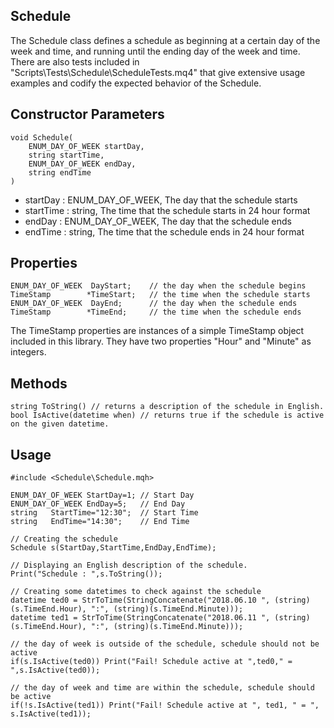 ## Schedule

The Schedule class defines a schedule as beginning at a certain day of the week and time, and running until the ending day of the week and time. There are also tests included in "Scripts\Tests\Schedule\ScheduleTests.mq4" that give extensive usage examples and codify the expected behavior of the Schedule.

## Constructor Parameters

```
void Schedule(
    ENUM_DAY_OF_WEEK startDay,
    string startTime,
    ENUM_DAY_OF_WEEK endDay,
    string endTime
)
```

 - startDay : ENUM_DAY_OF_WEEK, The day that the schedule starts
 - startTime : string, The time that the schedule starts in 24 hour format
 - endDay : ENUM_DAY_OF_WEEK, The day that the schedule ends
 - endTime : string, The time that the schedule ends in 24 hour format

## Properties

```
ENUM_DAY_OF_WEEK  DayStart;    // the day when the schedule begins
TimeStamp        *TimeStart;   // the time when the schedule starts
ENUM_DAY_OF_WEEK  DayEnd;      // the day when the schedule ends
TimeStamp        *TimeEnd;     // the time when the schedule ends
```

The TimeStamp properties are instances of a simple TimeStamp object included in this library. They have two properties "Hour" and "Minute" as integers.

## Methods

```
string ToString() // returns a description of the schedule in English.
bool IsActive(datetime when) // returns true if the schedule is active on the given datetime.
```

## Usage

```
#include <Schedule\Schedule.mqh>

ENUM_DAY_OF_WEEK StartDay=1; // Start Day
ENUM_DAY_OF_WEEK EndDay=5;   // End Day
string   StartTime="12:30";  // Start Time
string   EndTime="14:30";    // End Time

// Creating the schedule
Schedule s(StartDay,StartTime,EndDay,EndTime);

// Displaying an English description of the schedule.
Print("Schedule : ",s.ToString());

// Creating some datetimes to check against the schedule
datetime ted0 = StrToTime(StringConcatenate("2018.06.10 ", (string)(s.TimeEnd.Hour), ":", (string)(s.TimeEnd.Minute)));
datetime ted1 = StrToTime(StringConcatenate("2018.06.11 ", (string)(s.TimeEnd.Hour), ":", (string)(s.TimeEnd.Minute)));

// the day of week is outside of the schedule, schedule should not be active
if(s.IsActive(ted0)) Print("Fail! Schedule active at ",ted0," = ",s.IsActive(ted0));

// the day of week and time are within the schedule, schedule should be active
if(!s.IsActive(ted1)) Print("Fail! Schedule active at ", ted1, " = ", s.IsActive(ted1));
```
